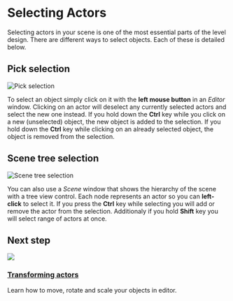 # Selecting Actors

Selecting actors in your scene is one of the most essential parts of the level design. There are different ways to select objects. Each of these is detailed below.

## Pick selection

![Pick selection](media/select1.gif)

To select an object simply click on it with the **left mouse button** in an *Editor* window. Clicking on an actor will deselect any currently selected actors and select the new one instead. If you hold down the **Ctrl** key while you click on a new (unselected) object, the new object is added to the selection. If you hold down the **Ctrl** key while clicking on an already selected object, the object is removed from the selection.

## Scene tree selection

![Scene tree selection](media/select2.gif)

You can also use a *Scene* window that shows the hierarchy of the scene with a tree view control. Each node represents an actor so you can **left-click** to select it. If you press the **Ctrl** key while selecting you will add or remove the actor from the selection. Additionaly if you hold **Shift** key you will select range of actors at once.

## Next step

<div class="frontpage">

<div class="frontpage-section">
<a href="transforming-actors.md"><img src="media/transforming-actors-icon.jpg"></a>
<h3><a href="transforming-actors.md">Transforming actors</a></h3>
<p>Learn how to move, rotate and scale your objects in editor.</p>
</div>

</div>
